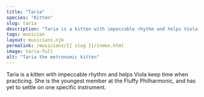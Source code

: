 ```yaml
---
title: "Taria"
species: "Kitten"
slug: taria
description: "Taria is a kitten with impeccable rhythm and helps Viola keep time when practicing. She is the youngest member at the Fluffy Philharmonic, and has yet to settle on one specific instrument."
tags: musician
layout: musicians.njk
permalink: /musicians/{{ slug }}/index.html
image: taria-full
alt: "Taria the metronomic kitten"
---
```

Taria is a kitten with impeccable rhythm and helps Viola keep time when practicing. She is the youngest member at the Fluffy Philharmonic, and has yet to settle on one specific instrument.
